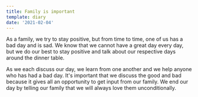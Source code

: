 ```yaml
---
title: Family is important
template: diary
date: '2021-02-04'
---
```

As a family, we try to stay positive, but from time to time, one of us has a bad day and is sad. We know that we cannot have a great day every day, but we do our best to stay positive and talk about our respective days around the dinner table. 



As we each discuss our day, we learn from one another and we help anyone who has had a bad day. It's important that we discuss the good and bad because it gives all an opportunity to get input from our family. We end our day by telling our family that we will always love them unconditionally. 
